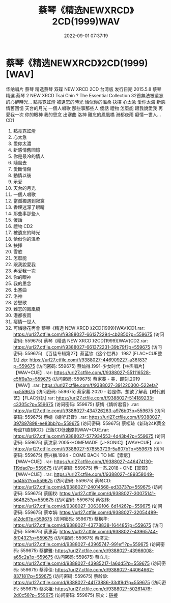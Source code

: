 ﻿---
title: 蔡琴《精选NEWXRCD》2CD(1999)WAV
date: 2022-09-01 07:37:19
categories: WAV车载音乐、镜像
tags: 华语中文
---
# 蔡琴《精选NEWXRCD》2CD(1999)[WAV]

华纳唱片 蔡琴 精选蔡琴 双碟 NEW XRCD 2CD 台湾版
发行日期 2015.5.8
蔡琴  精選.蔡琴 2 NEW XRCD
Tsai Chin ? The Essential Collection
32首無法被遺忘的心醉時光…
點亮霓虹燈  被遺忘的時光  恰似你的溫柔  抉擇  心太急  愛你太濃  新感情舊回憶  天台的月光
一個人唱歌  那些事那些人  傻話  禮物  怎麼能  跟我說愛我  再愛我一次  你的眼神  我的思念  出塞曲
洛神  難忘的鳳凰橋  港都夜雨  癡情一世人…
CD1
01. 點亮霓虹燈
02. 心太急
03. 愛你太濃
04. 新感情舊回憶
05. 你是最冷的情人
06. 隨風去
07. 愛斷情傷
08. 動情以後
09. 示愛
10. 天台的月光
11. 一個人唱歌
12. 當孤獨遇到寂寞
13. 香煙迷濛了眼睛
14. 那些事那些人
15. 傻話
16. 禮物
CD2
01. 被遺忘的時光
02. 恰似你的溫柔
03. 抉擇
04. 雪歌
05. 怎麼能
06. 跟我說愛我
07. 再愛我一次
08. 你的眼神
09. 我的思念
10. 出塞曲
11. 洛神
12. 苦戀歌
13. 難忘的鳳凰橋
14. 港都夜雨
15. 癡情一世人
16. 可憐戀花再會
蔡琴《精选 NEW XRCD 》2CD(1999)[WAV]CD1.rar: https://url27.ctfile.com/f/9388027-661372294-cb2850?p=559675
(访问密码: 559675)
蔡琴《精选 NEW XRCD 》2CD(1999)[WAV]CD2.rar: https://url27.ctfile.com/f/9388027-661372231-39b79f?p=559675
(访问密码: 559675)
【百佳专辑第27】蔡蓝钦《这个世界》 1987 [FLAC+CUE整轨].zip: https://url27.ctfile.com/f/9388027-446909227-a36f83?p=559675
(访问密码: 559675)
蔡灿得.1991-少女时代【林杰唱片】【WAV+CUE】.rar: https://url27.ctfile.com/f/9388027-551116528-c5ff9a?p=559675
(访问密码: 559675)
蔡家蓁 - 美．即刻.2019【WAV】.rar: https://url27.ctfile.com/f/9388027-391220300-522efa?p=559675
(访问密码: 559675)
蔡家蓁.2020 - 若是你，想欲了解我【时代创艺】【FLAC分轨].rar: https://url27.ctfile.com/f/9388027-514189233-c3305c?p=559675
(访问密码: 559675)
蔡婧《婧听君音》.rar: https://url27.ctfile.com/f/9388027-434726263-a976b0?p=559675
(访问密码: 559675)
蔡婧《婧听君音》.rar: https://url27.ctfile.com/f/9388027-397897898-ee83bb?p=559675
(访问密码: 559675)
蔡松琦《新琦24K黄金母盘11直刻CD》正版CD低速原抓WAV+CUE.rar: https://url27.ctfile.com/f/9388027-577934553-4d43b4?p=559675
(访问密码: 559675)
蔡汶家.2005-HOMEMADE【J-SONIC】【WAV+CUE】.rar: https://url27.ctfile.com/f/9388027-578553729-5a807b?p=559675
(访问密码: 559675)
蔡兴麟.1994 - COME BACK TO ME【索尼】【WAV+CUE】.rar: https://url27.ctfile.com/f/9388027-446474130-119dad?p=559675
(访问密码: 559675)
蔡一杰.2018 - ONE【寰亚】【WAV+CUE】.rar: https://url27.ctfile.com/f/9388027-489358049-bd4551?p=559675
(访问密码: 559675)
蔡琴CD: https://url27.ctfile.com/d/9388027-24014568-ed3373?p=559675
(访问密码: 559675)
蔡国权: https://url27.ctfile.com/d/9388027-30075141-564825?p=559675
(访问密码: 559675)
蔡依林: https://url27.ctfile.com/d/9388027-30639106-6d1426?p=559675
(访问密码: 559675)
蔡幸娟: https://url27.ctfile.com/d/9388027-32054489-a12dc6?p=559675
(访问密码: 559675)
蔡枫华: https://url27.ctfile.com/d/9388027-43778838-164485?p=559675
(访问密码: 559675)
蔡惠英: https://url27.ctfile.com/d/9388027-43965744-8f0432?p=559675
(访问密码: 559675)
蔡济文: https://url27.ctfile.com/d/9388027-43965747-991ef1?p=559675
(访问密码: 559675)
蔡健雅: https://url27.ctfile.com/d/9388027-43966008-a65c2a?p=559675
(访问密码: 559675)
蔡立儿: https://url27.ctfile.com/d/9388027-43985217-1a6dd5?p=559675
(访问密码: 559675)
蔡淳佳: https://url27.ctfile.com/d/9388027-44064662-837181?p=559675
(访问密码: 559675)
蔡龄龄: https://url27.ctfile.com/d/9388027-44173886-33df9d?p=559675
(访问密码: 559675)
蔡荣祖: https://url27.ctfile.com/d/9388027-50261476-2d0c58?p=559675
(访问密码: 559675)
原文：[链接](https://blog.sina.com.cn/s/blog_1647c7e7601030z5r.html)